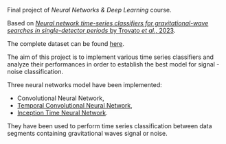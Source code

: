 Final project of *Neural Networks & Deep Learning* course.

Based on [*Neural network time-series classifiers for gravitational-wave searches in single-detector periods* by Trovato *et al.*, 2023](https://arxiv.org/abs/2307.09268).

The complete dataset can be found [here](https://zenodo.org/records/11093596).

The aim of this project is to implement various time series classifiers and analyze their performances in order to establish the best model for signal - noise classification.

Three neural networks model have been implemented:
- Convolutional Neural Network,
- [Temporal Convolutional Neural Network](https://arxiv.org/abs/1803.01271),
- [Inception Time Neural Network](https://link.springer.com/article/10.1007/s10618-020-00710-y). 
  
They have been used to perform time series classification between data segments containing gravitational waves signal or noise. 